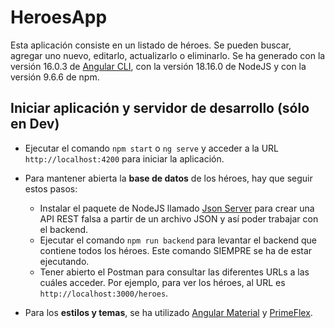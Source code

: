 # HeroesApp

Esta aplicación consiste en un listado de héroes. Se pueden buscar, agregar uno nuevo, editarlo, actualizarlo o eliminarlo. Se ha generado con la versión 16.0.3 de [Angular CLI](https://github.com/angular/angular-cli), con la versión 18.16.0 de NodeJS y con la versión 9.6.6 de npm.

## Iniciar aplicación y servidor de desarrollo (sólo en Dev)

* Ejecutar el comando `npm start` o `ng serve` y acceder a la URL `http://localhost:4200` para iniciar la aplicación.

* Para mantener abierta la **base de datos** de los héroes, hay que seguir estos pasos:
    - Instalar el paquete de NodeJS llamado [Json Server](https://www.npmjs.com/package/json-server) para crear una API REST falsa a partir de un archivo JSON y así poder trabajar con el backend.
    - Ejecutar el comando `npm run backend` para levantar el backend que contiene todos los héroes. Este comando SIEMPRE se ha de estar ejecutando.
    - Tener abierto el Postman para consultar las diferentes URLs a las cuáles acceder. Por ejemplo, para ver los héroes, al URL es `http://localhost:3000/heroes`.

* Para los **estilos y temas**, se ha utilizado [Angular Material](https://material.angular.io) y [PrimeFlex](https://www.primefaces.org/primeflex).